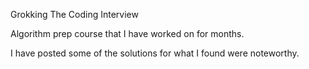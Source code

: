 Grokking The Coding Interview

Algorithm prep course that I have worked on for months. 

I have posted some of the solutions for what I found were noteworthy. 


